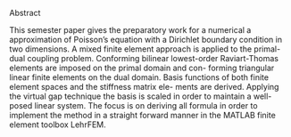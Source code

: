 Abstract

This semester paper gives the preparatory work for a numerical a
approximation of Poisson’s equation with a Dirichlet boundary condition
in two dimensions. A mixed finite element approach is applied to
the primal-dual coupling problem. Conforming bilinear lowest-order
Raviart-Thomas elements are imposed on the primal domain and con-
forming triangular linear finite elements on the dual domain. Basis
functions of both finite element spaces and the stiffness matrix ele-
ments are derived. Applying the virtual gap technique the basis is
scaled in order to maintain a well-posed linear system. The focus is
on deriving all formula in order to implement the method in a straight
forward manner in the MATLAB finite element toolbox LehrFEM.
